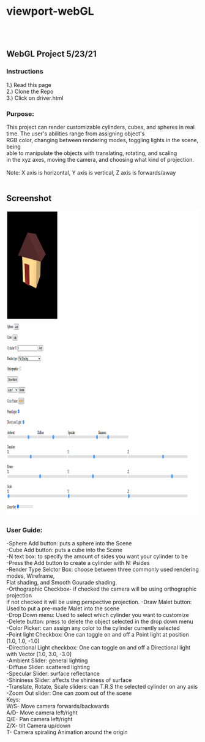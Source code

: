 # viewport-webGL 
<body onload="main()">
    <br>
    <br>
    <h2> WebGL Project 5/23/21 </h2>
    <h3> Instructions </h3>
    1.) Read this page<br>
    2.) Clone the Repo<br>
    3.) Click on driver.html<br>
    <p>
    <h3>Purpose:</h3> This project can render customizable cylinders,
    cubes, and spheres in real time. The user's abilities range from assigning object's <br>
    RGB color, changing between rendering modes, toggling lights in the scene, being <br>
    able to manipulate the objects with translating, rotating, and scaling<br>
    in the xyz axes, moving the camera, and choosing what kind of projection.
    <br><br>
    Note: X axis is horizontal, Y axis is vertical, Z axis is forwards/away<br><br>
    <h2>Screenshot</h2>
    <img src="Proj4.PNG" alt="Scene" width="1000" height="800"><br>
    <h3> User Guide:</h3>
    -Sphere Add button: puts a sphere into the Scene<br>
    -Cube Add button: puts a cube into the Scene<br>
    -N text box: to specify the amount of sides you want your cylinder to be<br>
    -Press the Add button to create a cylinder with N: #sides<br>
    -Render Type Selctor Box: choose between three commonly used rendering modes, Wireframe,<br>
    Flat shading, and Smooth Gourade shading.<br>
    -Orthographic Checkbox- if checked the camera will be using orthographic projection <br>
    if not checked it will be using perspective projection.
    -Draw Malet button: Used to put a pre-made Malet into the scene<br>
    -Drop Down menu: Used to select which cylinder you want to customize<br>
    -Delete button: press to delete the object selected in the drop down menu<br>
    -Color Picker: can assign any color to the cylinder currently selected<br>
    -Point light Checkbox: One can toggle on and off a Point light at position (1.0, 1.0, -1.0)<br>
    -Directional Light checkbox: One can toggle on and off a Directional light <br>
    with Vector [1.0, 3.0, -3.0]<br>
    -Ambient Slider: general lighting<br>
    -Diffuse Slider: scattered lighting<br>
    -Specular Slider: surface reflectance<br>
    -Shininess Slider: affects the shininess of surface<br>
    -Translate, Rotate, Scale sliders: can T.R.S the selected cylinder on any axis<br>
    -Zoom Out slider: One can zoom out of the scene<br>
    Keys:<br>
    W/S- Move camera forwards/backwards<br>
    A/D- Move camera left/right<br>
    Q/E- Pan camera left/right<br>
    Z/X- tilt Camera up/down<br>
    T- Camera spiraling Animation around the origin
</body>

